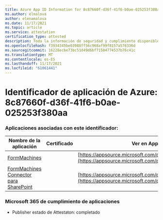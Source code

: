 ```yaml
---
title: Azure App ID Information for 8c87660f-d36f-41f6-b0ae-025253f380aa
ms.author: elmalova
author: elenamalova
ms.date: 11/17/2021
ms.topic: article
ms.service: attestation
certification_type: attested
description: Toda la información de seguridad y cumplimiento disponible para 8c87660f-d36f-41f6-b0ae-025253f380aa.
ms.openlocfilehash: f3934345be03988ff56c968af99f8157a578336d
ms.sourcegitcommit: 16228ecbe73bc51d49d6bf71584774537b76c41c
ms.translationtype: MT
ms.contentlocale: es-ES
ms.lasthandoff: 11/17/2021
ms.locfileid: "61061441"
---
```

# <a name="azure-app-id-8c87660f-d36f-41f6-b0ae-025253f380aa"></a>Identificador de aplicación de Azure: 8c87660f-d36f-41f6-b0ae-025253f380aa


### <a name="apps-associated-with-this-id"></a>Aplicaciones asociadas con este identificador:
| **Nombre de la aplicación** | **Certificado** | **Ver en AppSource** |
|--------------|---------------|-----------------------|
| [FormMachines](https://docs.microsoft.com/microsoft-365-app-certification/forward/WA200001217) |  | [https://appsource.microsoft.com/product/office/WA200001217](https://appsource.microsoft.com/product/office/WA200001217) |
| [FormMachines Connector para SharePoint](https://docs.microsoft.com/microsoft-365-app-certification/forward/WA200000357) |  | [https://appsource.microsoft.com/product/office/WA200000357](https://appsource.microsoft.com/product/office/WA200000357) |

### <a name="microsoft-365-app-compliance-status"></a>Microsoft 365 de cumplimiento de aplicaciones
- Publisher estado de Attestaton: completado
